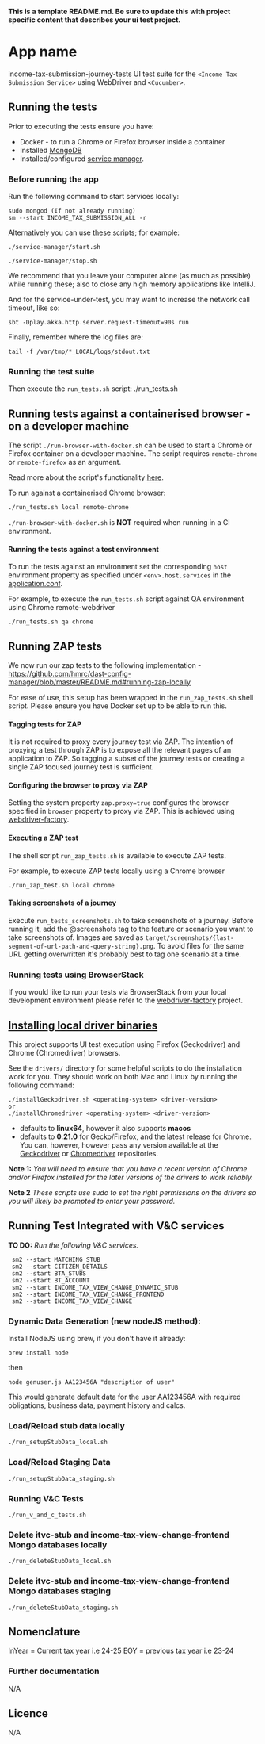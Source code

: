 **This is a template README.md.  Be sure to update this with project specific content that describes your ui test project.**
# App name 
income-tax-submission-journey-tests
UI test suite for the `<Income Tax Submission Service>` using WebDriver and `<Cucumber>`.

## Running the tests
Prior to executing the tests ensure you have:
 - Docker - to run a Chrome or Firefox browser inside a container
 - Installed [MongoDB](https://docs.mongodb.com/manual/installation/) 
 - Installed/configured [service manager](https://github.com/hmrc/service-manager).  

### Before running the app
Run the following command to start services locally:

    sudo mongod (If not already running)
    sm --start INCOME_TAX_SUBMISSION_ALL -r

Alternatively you can use [these scripts](./service-manager); for example:

``` 
./service-manager/start.sh
```

``` 
./service-manager/stop.sh
```

We recommend that you leave your computer alone (as much as possible) while running these; also to close any high memory applications like IntelliJ.

And for the service-under-test, you may want to increase the network call timeout, like so:

``` 
sbt -Dplay.akka.http.server.request-timeout=90s run
```

Finally, remember where the log files are:

``` 
tail -f /var/tmp/*_LOCAL/logs/stdout.txt
```

### Running the test suite
Then execute the `run_tests.sh` script:
./run_tests.sh <environment> <browser-driver>

## Running tests against a containerised browser - on a developer machine

The script `./run-browser-with-docker.sh` can be used to start a Chrome or Firefox container on a developer machine. 
The script requires `remote-chrome` or `remote-firefox` as an argument.

Read more about the script's functionality [here](run-browser-with-docker.sh).

To run against a containerised Chrome browser:

```bash
./run_tests.sh local remote-chrome
```

`./run-browser-with-docker.sh` is **NOT** required when running in a CI environment. 

#### Running the tests against a test environment

To run the tests against an environment set the corresponding `host` environment property as specified under
 `<env>.host.services` in the [application.conf](/src/test/resources/application.conf). 

For example, to execute the `run_tests.sh` script against QA  environment using Chrome remote-webdriver

    ./run_tests.sh qa chrome

## Running ZAP tests

We now run our zap tests to the following implementation - https://github.com/hmrc/dast-config-manager/blob/master/README.md#running-zap-locally

For ease of use, this setup has been wrapped in the `run_zap_tests.sh` shell script. Please ensure you have Docker set up to be able to run this.

#### Tagging tests for ZAP

It is not required to proxy every journey test via ZAP. The intention of proxying a test through ZAP is to expose all the
 relevant pages of an application to ZAP. So tagging a subset of the journey tests or creating a 
 single ZAP focused journey test is sufficient.

#### Configuring the browser to proxy via ZAP 

Setting the system property `zap.proxy=true` configures the browser specified in `browser` property to proxy via ZAP. 
This is achieved using [webdriver-factory](https://github.com/hmrc/webdriver-factory#proxying-trafic-via-zap).  

#### Executing a ZAP test

The shell script `run_zap_tests.sh` is available to execute ZAP tests. 

For example, to execute ZAP tests locally using a Chrome browser

```
./run_zap_test.sh local chrome
```

#### Taking screenshots of a journey

Execute `run_tests_screenshots.sh` to take screenshots of a journey.
Before running it, add the @screenshots tag to the feature or scenario you want to take screenshots of.
Images are saved as `target/screenshots/{last-segment-of-url-path-and-query-string}.png`.
To avoid files for the same URL getting overwritten it's probably best to tag one scenario at a time.

### Running tests using BrowserStack
If you would like to run your tests via BrowserStack from your local development environment please refer to the [webdriver-factory](https://github.com/hmrc/webdriver-factory/blob/master/README.md/#user-content-running-tests-using-browser-stack) project.

## [Installing local driver binaries](#install-driver-binaries)

This project supports UI test execution using Firefox (Geckodriver) and Chrome (Chromedriver) browsers. 

See the `drivers/` directory for some helpful scripts to do the installation work for you.  They should work on both Mac and Linux by running the following command:

    ./installGeckodriver.sh <operating-system> <driver-version>
    or
    ./installChromedriver <operating-system> <driver-version>

- *<operating-system>* defaults to **linux64**, however it also supports **macos**
- *<driver-version>* defaults to **0.21.0** for Gecko/Firefox, and the latest release for Chrome.  You can, however, however pass any version available at the [Geckodriver](https://github.com/mozilla/geckodriver/tags) or [Chromedriver](http://chromedriver.storage.googleapis.com/) repositories.

**Note 1:** *You will need to ensure that you have a recent version of Chrome and/or Firefox installed for the later versions of the drivers to work reliably.*

**Note 2** *These scripts use sudo to set the right permissions on the drivers so you will likely be prompted to enter your password.*

## Running Test Integrated with V&C services 
**TO DO:** *Run the following V&C services.*

     sm2 --start MATCHING_STUB
     sm2 --start CITIZEN_DETAILS
     sm2 --start BTA_STUBS
     sm2 --start BT_ACCOUNT
     sm2 --start INCOME_TAX_VIEW_CHANGE_DYNAMIC_STUB
     sm2 --start INCOME_TAX_VIEW_CHANGE_FRONTEND
     sm2 --start INCOME_TAX_VIEW_CHANGE

### Dynamic Data Generation (new nodeJS method):
Install NodeJS using brew, if you don't have it already:

    brew install node
then

    node genuser.js AA123456A "description of user"

This would generate default data for the user AA123456A with required obligations, business data, payment history and calcs.

### Load/Reload stub data locally
    ./run_setupStubData_local.sh

### Load/Reload Staging Data
    ./run_setupStubData_staging.sh

### Running V&C Tests
    ./run_v_and_c_tests.sh

### Delete itvc-stub and income-tax-view-change-frontend Mongo databases locally
    ./run_deleteStubData_local.sh

### Delete itvc-stub and income-tax-view-change-frontend Mongo databases staging
    ./run_deleteStubData_staging.sh
## Nomenclature
InYear = Current tax year i.e 24-25
EOY = previous tax year i.e 23-24
### Further documentation
 N/A
## Licence
N/A